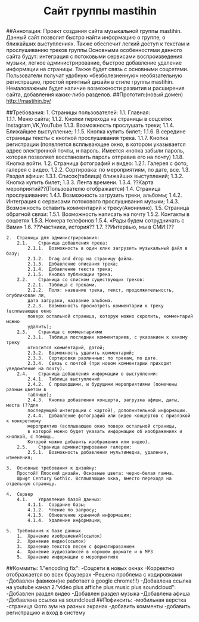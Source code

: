 <h1><p align="center">Сайт группы mastihin</p></h1>

##Аннотация:
	Проект создания сайта музыкальной группы mastihin. Данный сайт позволит 
	быстро найти информацию о группе, о ближайших выступлениях. Также обеспечит
	легкий доступ к текстам и прослушиванию треков группы.Основными
	особенностями данного сайта будут: интеграция с потоковыми сервисами 
	воспроизведения музыки, легкое администрирование, быстрое добавление 
	удаление информации на страницы.  Также будет связь с основными соцсетями.
	Пользователи получат удобную «безболезненную» необязательную регистрацию, 
	простой приятный дизайн в стиле группы mastihin. Немаловажным будет наличие
	возможности развития и расширения сайта, добавления каких-либо разделов.
##Прототип:(новый домен)
	http://mastihin.by/

##Требования:
	1.	Страницы пользователей:
		1.1.	Главная:	
			1.1.1.	Меню сайта;
			1.1.2.	Кнопки перехода на страницы в соцсетях Instagram,VK,YouTube
			1.1.3.	Возможность прослушать треки;
			1.1.4.	Ближайшее выступление;
			1.1.5.	Кнопка купить билет;
			1.1.6.	В середине страницы тексты с кнопкой прослушивания трека.
			1.1.7.	Кнопка регистрации (появляется всплывающее окно, в котором 
			указывается адрес электронной почты, и пароль. Имеется кнопка забыли
			пароль, которая позволяет восстановить пароль отправив его на почту)
			1.1.8.	Кнопка войти.
		1.2.	Страница фотографий и видео:
			1.2.1.	Галерея с фото, галерея с видео.
			1.2.2.	Сортировка: по мероприятиям, по дате, все.
		1.3.	Раздел афиши:
			1.3.1.	Список(таблица) ближайших выступлений;
			1.3.2.	Кнопка купить билет;
			1.3.3.	Лента времени.
			1.3.4.	??Карта мероприятий??(Пользователю отображается)
		1.4.	Страница прослушивания:
			1.4.1.	Возможность загрузить треки, альбомы;
			1.4.2.	Интеграция с сервисами потокового прослушивания музыки;
			1.4.3.	Возможность оставить комментарий к треку(Анонимно).
		1.5.	Страница обратной связи:
			1.5.1.	Возможность написать на почту
			1.5.2.	Контакты в соцсетях
			1.5.3.	Номера телефонов
			1.5.4.	«Рады будем сотрудничать с Вами»
		1.6.	??Участники, история??
		1.7.	??Интервью, мы в СМИ:)?? 
		
	2.	Страницы для администрирования:
		2.1.	Страница добавления трека:
			2.1.1.	Возможность в один клик загрузить музыкальный файл в базу;
			2.1.2.	Drag and drop на страницу файла.
			2.1.3.	Добавление описания трека;
			2.1.4.	Добавление текста трека;
			2.1.5.	Кнопка публикации трека.
		2.2.	Страница со списком существующих треков:
			2.2.1.	Таблица с треками.
			2.2.2.	Поля: название трека, текст, продолжительность, опубликован ли,
			дата загрузки, название альбома.
			2.2.3.	Возможность просмотреть комментарии к треку (всплывающее окно 
			поверх остальной страница, которую можно скролить, комментарий можно
			удалить);
		2.3.	Страница с комментариями
			2.3.1.	Таблица последних комментариев, с указанием к какому треку
			относится комментарий, датой;
			2.3.2.	Возможность удалить комментарий;
			2.3.3.	Сортировки различные: по трекам, по дате.
			2.3.4.	Связь с почтой (при новом комментарии приходит уведомление на почту).
		2.4.	Страница добавления информации о выступлении:
			2.4.1.	Таблица выступлений
			2.4.2.	С прошедшими, и будущими мероприятиями (помечены разным цветом в
			таблице);
			2.4.3.	Кнопка добавления концерта, загрузка афиши, даты, места (??для
			последующей интеграции с картой), дополнительной информации.
			2.4.4.	Добавление фотографий или видео концертов с привязкой к конкретному 
			мероприятию (всплывающее окно поверх остальной страницы, 
			в которой можно будет указать информацию об изображениях и кнопкой, с помощь.
			Которой можно добавить изображения или видео).
		2.5.	Страница администрирования галереи:
			2.5.1.	Возможность добавления мультимедиа, удаления, изменения;
		
	3.	Основные требования к дизайну:
		Простой! Плоский дизайн. Основные цвета: черно-белая гамма. 
		Шрифт Century Gothic. Всплывающие окна, вместо перехода на отдельную страницу. 
		
	4.	Сервер
		4.1.	Управление базой данных:
			4.1.1.	Создание базы;
			4.1.2.	Чтение по запросу;
			4.1.3.	Обновление хранимой информации;
			4.1.4.	Удаление информации;
	
	5.	Требования к базе данных
		1.	Хранение изображений(ссылок)
		2.	Хранение видео(ссылок)
		3.	Хранение текстов песен с форматированием
		4.	Хранение аудиозаписей в хорошем формате и в MP3
		5.	Хранение информации о мероприятиях

##Коммиты:
	1."encoding fix":
		-Соцсети в новых окнах
		-Корректно отображается во всех браузерах
		-Решена проблема с кодировками
		-Добавлен фавикон(не работает в google chrome!!!)
		-Добавлена ссылка на youtube канал
	2."video plus affiche plus music plus soundcloud":
		-Добавлен раздел видео
		-Добавлен раздел музыка
		-Добавлена афиша
		-Добавлена ссылка на soundcloud
##Пофиксить:
		-мобильная верстка
		-страница Фото зум на разных экранах
		-добавить комменты
		-добавить регистрацию и вход в систему

